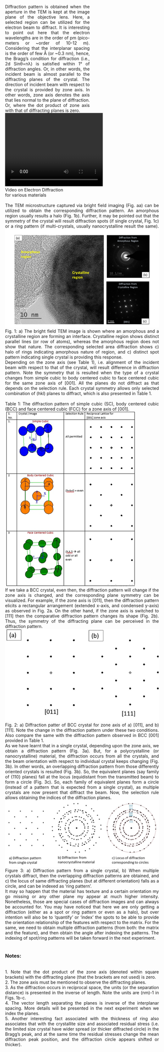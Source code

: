 <div><div style="float:left;width:55%;text-align: justify;text-justify: inter-word; margin-right:40px;">
Diffraction pattern is obtained when the aperture in the TEM is kept at the image plane of the objective lens. Here, a selected region can be utilized for the electron beam to diffract. It is interesting to point out here that the electron wavelengths are in the order of pm (pico-meters or ~order of 10-12 m). Considering that the interplanar spacing is the order of few Å (or ~0.3 nm), hence, the Bragg’s condition for diffraction (i.e., 2d Sinθ=nλ) is satisfied within 1° of diffraction angles. Or, in other words, the incident beam is almost parallel to the diffracting planes of the crystal. The direction of incident beam with respect to the crystal is provided by zone axis. In other words, zone axis denotes the axis that lies normal to the plane of diffraction. Or, where the dot product of zone axis with that of diffracting planes is zero.</div>
<div style="float:left;width:40%;border: solid 1 px black;">
<video width="320" height="240" controls>
  <source src="images/exp7-DP symmetry.mp4" type="video/mp4">
  Your browser does not support the video tag.
</video><br>Video on Electron Diffraction for various materials</div>
</div>
<div style="content: '.';clear: both;display: block;height: 0;visibility: hidden;"></div>
<br>
<div style ="text-align: justify;text-justify: inter-word;">
The TEM microstructure captured via bright field imaging (Fig. aa) can be utilized to obtain the corresponding diffraction pattern. An amorphous region usually results a halo (Fig. 1b). Further, it may be pointed out that the symmetry of the crystal will result diffraction spots (if single crystal, Fig. 1c) or a ring pattern (if multi-crystals, usually nanocrystalline result the same). 
<img src='images/fig8.PNG'><br/>
Fig. 1: a) The bright field TEM image is shown where an amorphous and a crystalline region are forming an interface. Crystalline region shows distinct parallel lines (or row of atoms), whereas the amorphous region does not show that nature. The corresponding selected area diffraction shows c) halo of rings indicating amorphous nature of region, and c) distinct spot pattern indicating single crystal is providing this response.<br>
Depending on the zone axis (see Table 1), i.e. alignment of the incident beam with respect to that of the crystal, will result difference in diffraction pattern. Note the symmetry that is resulted when the type of a crystal changes from simple cubic to body centered cubic to face centered cubic for the same zone axis of [001]. All the planes do not diffract as that depends on the selection rule. Each crystal symmetry allows only selected combination of (hkl) planes to diffract, which is also presented in Table 1.
<br><br>
Table 1: The diffraction pattern of simple cubic (SC), body centered cubic (BCC) and face centered cubic (FCC) for a zone axis of [001].
<br>
<img src='images/fig9.jpg'>
<br>
If we take a BCC crystal, even then, the diffraction pattern will change if the zone axis is changed, and the corresponding plane symmetry can be visualized. For example, if the zone axis is [011], then the diffraction pattern elicits a rectangular arrangement (extended x-axis, and condensed y-axis) as observed in Fig. 2a. On the other hand, if the zone axis is switched to [111] then the comparative diffraction pattern changes its shape (Fig. 2b). Thus, the symmetry of the diffracting plane can be perceived in the diffraction pattern.
<br>
<img src='images/8.jpg'>
<br>
Fig. 2: a) Diffraction patter of BCC crystal for zone axis of a) [011], and b) [111]. Note the change in the diffraction pattern under these two conditions. Also compare the same with the diffraction pattern observed in BCC [001] provided in Table 1.
<br>
As we have learnt that in a single crystal, depending upon the zone axis, we obtain a diffraction pattern (Fig. 3a). But, for a polycrystalline (or nanocrystalline) material, the diffraction occurs from all the crystals, and the beam orientation with respect to individual crystal keeps changing (Fig. 3b). In other words, an overlapping diffraction pattern from those differently oriented crystals is resulted (Fig. 3b). So, the equivalent planes (say family of {110} planes) fall at the locus (equidistant from the transmitted beam) to form a circle (Fig. 3c). So, each family of equivalent planes form a circle (instead of a pattern that is expected from a single crystal), as multiple crystals are now present that diffract the beam. Now, the selection rule allows obtaining the indices of the diffraction planes. 
<br>
<img src='images/9.jpg'>
<br>
Figure 3: a) Diffraction pattern from a single crystal, b) When multiple crystals diffract, then the overlapping diffraction patterns are obtained, and c) the locus of same diffracting planes (but at different orientation) falls as a circle, and can be indexed as ‘ring pattern’.
<br>
It may so happen that the material has texture and a certain orientation my go missing or any other plane my appear at much higher intensity. Nonetheless, those are special cases of diffraction images and can always be accounted for. You may have noticed that here we are only getting a diffraction (either as a spot or ring pattern or even as a halo), but over intention will also be to ‘quantify’ or ‘index’ the spots to be able to provide the orientation relationship of the features with respect to the matrix. For the same, we need to obtain multiple diffraction patterns (from both: the matrix and the feature), and then obtain the angle after indexing the patterns. The indexing of spot/ring patterns will be taken forward in the next experiment.
<br>
<br>

<h3> Notes:</h3>
<br>
1.	Note that the dot product of the zone axis (denoted within square brackets) with the diffracting plane (that the brackets are not used) is zero.<br>
2.	The zone axis must be mentioned to observe the diffracting planes.<br>
3.	As the diffraction occurs in reciprocal space, the units (or the separation distance) is presented in the inverse of length. Note the units are (nm)-1 in Figs. 1b-c.<br>
4.	The vector length separating the planes is inverse of the interplanar spacing. More details will be presented in the next experiment when we index the planes.<br>
5.	Another interesting fact associated with the thickness of ring also associates that with the crystallite size and associated residual stress (i.e. the limited size crystal have wider spread (or thicker diffracted circle) in the Bragg’s peak, and at the same time the residual stresses change the mean diffraction peak position, and the diffraction circle appears shifted or thicker).<br></div>
<!-- <video width="320" height="240" controls>
  <source src="images/exp7-DP symmetry.mp4" type="video/mp4">
  Your browser does not support the video tag.
</video><br>
Video on Electron Diffraction for various materials -->



